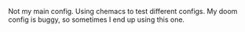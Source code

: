 Not my main config. Using chemacs to test different configs. My doom config is buggy, so sometimes I end up using this one.